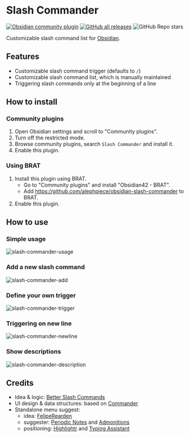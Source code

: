 # Slash Commander

[![Obsidian community plugin](https://img.shields.io/badge/dynamic/json?url=https%3A%2F%2Fraw.githubusercontent.com%2Fobsidianmd%2Fobsidian-releases%2Fmaster%2Fcommunity-plugin-stats.json&query=%24%5B%22slash-commander%22%5D.downloads&logo=obsidian&label=downloads)](https://obsidian.md/plugins?id=slash-commander) [![GitHub all releases](https://img.shields.io/github/downloads/alephpiece/obsidian-slash-commander/total?logo=GitHub)](https://github.com/alephpiece/obsidian-slash-commander/releases) ![GitHub Repo stars](https://custom-icon-badges.demolab.com/github/stars/alephpiece/obsidian-slash-commander?logo=star)

Customizable slash command list for [Obsidian](https://obsidian.md).

## Features

- Customizable slash command trigger (defaults to `/`)
- Customizable slash command list, which is manually maintained
- Triggering slash commands only at the beginning of a line

## How to install

### Community plugins

1. Open Obsidian settings and scroll to "Community plugins".
2. Turn off the restricted mode.
3. Browse community plugins, search `Slash Commander` and install it.
4. Enable this plugin.

### Using BRAT

1. Install this plugin using BRAT.
   - Go to "Community plugins" and install "Obsidian42 - BRAT". 
   - Add https://github.com/alephpiece/obsidian-slash-commander to BRAT.
2. Enable this plugin.

## How to use

### Simple usage

![slash-commander-usage](https://github.com/alephpiece/obsidian-slash-commander/assets/22237751/bf30296d-0588-48f0-852f-ef1deaf46e27)

### Add a new slash command

![slash-commander-add](https://github.com/alephpiece/obsidian-slash-commander/assets/22237751/685ecd82-d741-493e-b0a4-81fe56cd4e2c)

### Define your own trigger

![slash-commander-trigger](https://github.com/alephpiece/obsidian-slash-commander/assets/22237751/95c14d92-686f-4d2d-977b-be0f0dda4c23)

### Triggering on new line

![slash-commander-newline](https://github.com/alephpiece/obsidian-slash-commander/assets/22237751/1343483e-d889-496d-a05f-dd80bcad1797)

### Show descriptions

![slash-commander-description](https://github.com/alephpiece/obsidian-slash-commander/assets/22237751/9b1f3cf9-f04b-4d0b-96ac-b8520edb09e4)

## Credits

- Idea & logic: [Better Slash Commands](https://github.com/SPiCaRiA/obsidian-better-slash-commands)
- UI design & data structures: based on [Commander](https://github.com/phibr0/obsidian-commander)
- Standalone menu suggest:
  - idea: [FelipeRearden](https://github.com/FelipeRearden)
  - suggester: [Periodic Notes](https://github.com/liamcain/obsidian-periodic-notes) and [Admonitions](https://github.com/javalent/admonitions)
  - positioning: [Highlightr](https://github.com/chetachiezikeuzor/Highlightr-Plugin) and [Typing Assistant](https://github.com/Jambo2018/notion-assistant-plugin)
